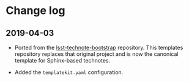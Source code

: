 # Change log

## 2019-04-03

- Ported from the [lsst-technote-bootstrap]() repository.
  This templates repository replaces that original project and is now the canonical template for Sphinx-based technotes.

- Added the `templatekit.yaml` configuration.
